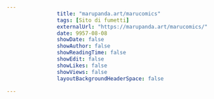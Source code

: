 ---
                title: "marupanda.art/marucomics"
                tags: [Sito di fumetti]
                externalUrl: "https://marupanda.art/marucomics/"
                date: 9957-08-08
                showDate: false
                showAuthor: false
                showReadingTime: false
                showEdit: false
                showLikes: false
                showViews: false
                layoutBackgroundHeaderSpace: false
                ---

